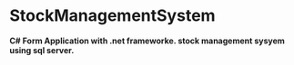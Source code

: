 # StockManagementSystem <b>
C# Form Application with .net frameworke.<b>
stock management sysyem using sql server.<b>
